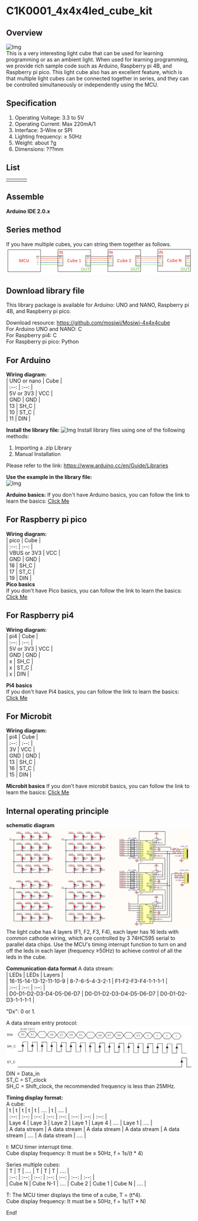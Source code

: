# C1K0001_4x4x4led_cube_kit

## Overview
![Img](../../_static/arduino/A1E0000_basic_learing_shield/img.png)  
This is a very interesting light cube that can be used for learning programming or as an ambient light. When used for learning programming, we provide rich sample code such as Arduino, Raspberry pi 4B, and Raspberry pi pico. This light cube also has an excellent feature, which is that multiple light cubes can be connected together in series, and they can be controlled simultaneously or independently using the MCU.  

## Specification  
1. Operating Voltage: 3.3 to 5V  
2. Operating Current: Max 220mA/1  
3. Interface: 3-Wire or SPI  
4. Lighting frequency: ≥ 50Hz  
5. Weight: about ?g  
6. Dimensions: ?*?*?mm  

## List
|      |      |      |      |
| :--: | :--: | :--: | :--: |
|      |      |      |      |



## Assemble  
**Arduino IDE 2.0.x**  


## Series method  
If you have multiple cubes, you can string them together as follows.    
![Img](../../_static/common_product/C1K0001_4x4x4led_cube_kit/3img.png)  


## Download library file
This library package is available for Arduino: UNO and NANO, Raspberry pi 4B, and Raspberry pi pico.  

Download resource: https://github.com/mosiwi/Mosiwi-4x4x4cube  
For Arduino UNO and NANO: C  
For Raspberry pi4: C  
For Raspberry pi pico: Python  

## For Arduino
**Wiring diagram:**  
|  UNO or nano  |   Cube   |  
|      :--:     |   :--:   |  
|   5V or 3V3   |   VCC    |  
|      GND      |   GND    |  
|      13       |   SH_C   |  
|      10       |   ST_C   |  
|      11       |   DIN    |  

**Install the library file:**
![Img]()
Install library files using one of the following methods:  
1. Importing a .zip Library  
2. Manual Installation    

Please refer to the link: <https://www.arduino.cc/en/Guide/Libraries>      

**Use the example in the library file:**  
![Img]()  

**Arduino basics:**
If you don't have Arduino basics, you can follow the link to learn the basics: [Click Me](../../arduino/A1D0000_uno_r3/A1D0000_uno_r3.md)  

## For Raspberry pi pico  
**Wiring diagram:**  
|      pico     |   Cube   |  
|      :--:     |   :--:   |   
|  VBUS or 3V3  |   VCC    |  
|      GND      |   GND    |  
|      18       |   SH_C   |  
|      17       |   ST_C   |  
|      19       |   DIN    |  
**Pico basics**  
If you don't have Pico basics, you can follow the link to learn the basics: [Click Me](../../raspberry/R1D0001_raspberry_pico/R1D0001_raspberry_pico.md)  
 

## For Raspberry pi4  
**Wiring diagram:**  
|      pi4      |   Cube   |  
|      :--:     |   :--:   |   
|   5V or 3V3   |   VCC    |  
|      GND      |   GND    |  
|      x       |   SH_C   |  
|      x       |   ST_C   |  
|      x       |   DIN    |  

**Pi4 basics**  
If you don't have Pi4 basics, you can follow the link to learn the basics: [Click Me](../../raspberry/R1D0000_raspberry_pi4/R1D0000_raspberry_pi4.md)  
 
## For Microbit 
**Wiring diagram:**  
|      pi4      |   Cube   |  
|      :--:     |   :--:   |   
|      3V       |   VCC    |  
|      GND      |   GND    |  
|      13       |   SH_C   |  
|      16       |   ST_C   |  
|      15       |   DIN    | 

**Microbit basics** 
If you don't have microbit basics, you can follow the link to learn the basics: [Click Me](../../microbit/M1D0000_microbit_mainboard/M1D0000_microbit_mainboard.md)  

## Internal operating principle  
**schematic diagram**  
![Img](../../_static/common_product/C1K0001_4x4x4led_cube_kit/1img.png)   
The light cube has 4 layers (F1, F2, F3, F4), each layer has 16 leds with common cathode wiring, which are controlled by 3 74HC595 serial to parallel data chips. Use the MCU's timing interrupt function to turn on and off the leds in each layer (frequency ≥50Hz) to achieve control of all the leds in the cube.    

**Communication data format**
A data stream:  
| LEDs | LEDs | Layers |  
| 16-15-14-13-12-11-10-9 | 8-7-6-5-4-3-2-1 | F1-F2-F3-F4-1-1-1-1 |  
| :--: | :--: | :--: |  
| D0-D1-D2-D3-D4-D5-D6-D7 | D0-D1-D2-D3-D4-D5-D6-D7 | D0-D1-D2-D3-1-1-1-1 |  

"Dx": 0 or 1.  

A data stream entry protocol:  
![Img](../../_static/common_product/C1K0001_4x4x4led_cube_kit/2img.png)  
DIN  = Data_in  
ST_C = ST_clock  
SH_C = Shift_clock, the recommended frequency is less than 25MHz.  

**Timing display format:**  
A cube:  
|      t        |      t        |      t        |      t        |      t        |      ....     |      t        |      ....     |  
|     :--:      |     :--:      |     :--:      |     :--:      |     :--:      |      :--:     |     :--:      |      :--:     |  
|    Laye 4     |    Laye 3     |    Laye 2     |    Laye 1     |    Laye 4     |      ....     |    Laye 1     |      ....     |  
| A data stream | A data stream | A data stream | A data stream | A data stream |      ....     | A data stream |      ....     |  

t: MCU timer interrupt time.  
Cube display frequency: It must be ≥ 50Hz, f = 1s/(t \* 4)  

Series multiple cubes:   
|      T        |      T        |     ....      |      T        |      T        |       T       |      ....     |  
|     :--:      |     :--:      |     :--:      |     :--:      |     :--:      |      :--:     |      :--:     |  
|    Cube N     |   Cube N-1    |     ....      |    Cube 2     |    Cube 1     |     Cube N    |      ....     |  

T: The MCU timer displays the time of a cube, T = (t\*4).  
Cube display frequency: It must be ≥ 50Hz, f = 1s/(T \* N)   

End!  



